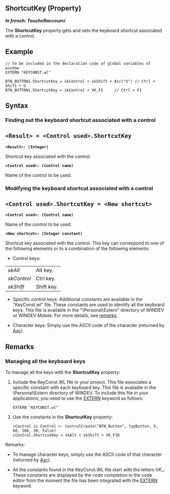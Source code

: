 


## ShortcutKey (Property)

***In french: ToucheRaccourci***
	



<a name="XUse"></a>
<a name="Use"></a>
<a name="description"></a>
The **ShortcutKey** property gets and sets the keyboard shortcut associated with a control. 
<a name="Example1"></a>
<a name="sample_code"></a>

## Example


```wl
// To be included in the declaration code of global variables of window
EXTERN "KEYCONST.wl"

BTN_BUTTON1.ShortcutKey = skControl + skShift + Asc("U") // Ctrl + Shift + U
BTN_BUTTON1.ShortcutKey = skControl + VK_F1		// Ctrl + F1
```

<a name="XSYNTAX"></a>

## Syntax
<a name="SYNTAX1"></a>

### Finding out the keyboard shortcut associated with a control

`<Result> = <Control used>.ShortcutKey`
---

**`<Result>: (Integer)`**

Shortcut key associated with the control. 

**`<Control used>: (Control name)`**

Name of the control to be used. 


<a name="SYNTAX2"></a>

### Modifying the keyboard shortcut associated with a control

`<Control used>.ShortcutKey = <New shortcut>`
---

**`<Control used>: (Control name)`**

Name of the control to be used. 

**`<New shortcut>: (Integer constant)`**

Shortcut key associated with the control. This key can correspond to one of the following elements or to a combination of the following elements: 

- Control keys: 
	


|   |   |
| --- | --- |
| *skAlt* | Alt key. |
| *skControl* | Ctrl key. |
| *skShift* | Shift key. |



- Specific control keys: Additional constants are available in the "KeyConst.wl" file. These constants are used to identify all the keyboard keys. This file is available in the "\\Personal\\Extern" directory of WINDEV or WINDEV Mobile. For more details, see [remarks](#NOTE0_1).

- Character keys: Simply use the ASCII code of the character (returned by [Asc](../WDLang1/3024004.md)).






<a name="NOTE0"></a>
<a name="NOTE0_1"></a>

## Remarks


### Managing all the keyboard keys
<a name="managing_all_the_keyboard_keys_ELTPARAGRAPHE000065"></a>

To manage all the keys with the **ShortcutKey** property:

1. Include the KeyConst.WL file in your project. This file associates a specific constant with each keyboard key. This file is available in the \\Personal\\Extern directory of WINDEV. To include this file in your applications, you need to use the [EXTERN](../Motscles/1511013.md) keyword as follows:
	
	```wl
	EXTERN "KEYCONST.wl"
	```


2. Use the constants in the **ShortcutKey** property:
	
	```wl
	cControl is Control <- ControlCreate("BTN_Button", typButton, 6, 60, 160, 30, False)
	cControl.ShortcutKey = skAlt + skShift + VK_F10
	```





Remarks: 

- To manage character keys, simply use the ASCII code of that character (returned by [Asc](../WDLang1/3024004.md)).

- All the constants found in the KeyConst.WL file start with the letters VK_. These constants are displayed by the code completion in the code editor from the moment the file has been integrated with the [EXTERN](../Motscles/1511013.md) keyword.






